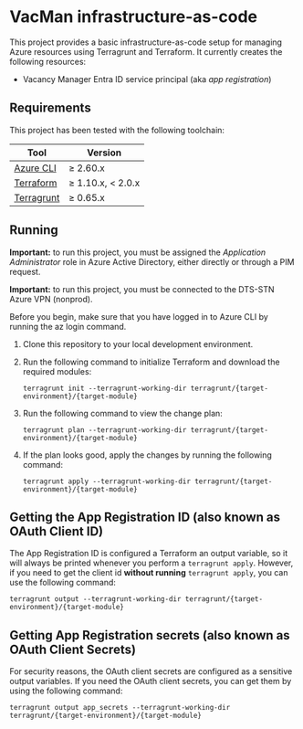 # VacMan infrastructure-as-code

This project provides a basic infrastructure-as-code setup for managing Azure resources using Terragrunt and Terraform.
It currently creates the following resources:

- Vacancy Manager Entra ID service principal (aka *app registration*)

## Requirements

This project has been tested with the following toolchain:

| Tool       | Version          |
| ---------- | ---------------- |
| [Azure CLI](https://docs.microsoft.com/en-us/cli/azure/install-azure-cli)   | ≥ 2.60.x          |
| [Terraform](https://www.terraform.io/downloads.html)                        | ≥ 1.10.x, < 2.0.x |
| [Terragrunt](https://terragrunt.gruntwork.io/docs/getting-started/install/) | ≥ 0.65.x          |

## Running

**Important:** to run this project, you must be assigned the *Application Administrator* role in Azure Active Directory,
either directly or through a PIM request.

**Important:** to run this project, you must be connected to the DTS-STN Azure VPN (nonprod).

Before you begin, make sure that you have logged in to Azure CLI by running the az login command.

1. Clone this repository to your local development environment.
1. Run the following command to initialize Terraform and download the required modules:

    ``` shell
    terragrunt init --terragrunt-working-dir terragrunt/{target-environment}/{target-module}
    ```

1. Run the following command to view the change plan:

    ``` shell
    terragrunt plan --terragrunt-working-dir terragrunt/{target-environment}/{target-module}
    ```

1. If the plan looks good, apply the changes by running the following command:

    ``` shell
    terragrunt apply --terragrunt-working-dir terragrunt/{target-environment}/{target-module}
    ```

## Getting the App Registration ID (also known as OAuth Client ID)

The App Registration ID is configured a Terraform an output variable, so it will always be printed whenever you perform
a `terragrunt apply`. However, if you need to get the client id **without running** `terragrunt apply`, you can use
the following command:

``` shell
terragrunt output --terragrunt-working-dir terragrunt/{target-environment}/{target-module}
```

## Getting App Registration secrets (also known as OAuth Client Secrets)

For security reasons, the OAuth client secrets are configured as a sensitive output variables. If you need the OAuth
client secrets, you can get them by using the following command:

``` shell
terragrunt output app_secrets --terragrunt-working-dir terragrunt/{target-environment}/{target-module}
```

